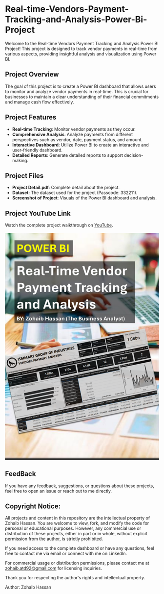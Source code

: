 # Real-time-Vendors-Payment-Tracking-and-Analysis-Power-Bi-Project

Welcome to the Real-time Vendors Payment Tracking and Analysis Power BI Project! This project is designed to track vendor payments in real-time from various aspects, providing insightful analysis and visualization using Power BI.

## Project Overview

The goal of this project is to create a Power BI dashboard that allows users to monitor and analyze vendor payments in real-time. This is crucial for businesses to maintain a clear understanding of their financial commitments and manage cash flow effectively.

## Project Features

- **Real-time Tracking**: Monitor vendor payments as they occur.
- **Comprehensive Analysis**: Analyze payments from different perspectives such as vendor, date, payment status, and amount.
- **Interactive Dashboard**: Utilize Power BI to create an interactive and user-friendly dashboard.
- **Detailed Reports**: Generate detailed reports to support decision-making.

## Project Files

- **Project Detail.pdf**: Complete detail about the project.
- **Dataset**: The dataset used for the project (Passcode: 332211).
- **Screenshot of Project**: Visuals of the Power BI dashboard and analysis.

## Project YouTube Link

Watch the complete project walkthrough on [YouTube](https://youtu.be/g5sogGU0GHY).<br> <br>
![Alt Text](Screenshot.png)

## FeedBack
If you have any feedback, suggestions, or questions about these projects, feel free to open an issue or reach out to me directly.

## Copyright Notice: 

All projects and content in this repository are the intellectual property of Zohaib Hassan. You are welcome to view, fork, and modify the code for personal or educational purposes. However, any commercial use or distribution of these projects, either in part or in whole, without explicit permission from the author, is strictly prohibited.

If you need access to the complete dashboard or have any questions, feel free to contact me via email or connect with me on LinkedIn.

For commercial usage or distribution permissions, please contact me at zohaib.atd92@gmail.com for licensing inquiries.

Thank you for respecting the author's rights and intellectual property.

Author: Zohaib Hassan
